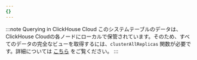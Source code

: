 ```yaml
---
{}
---
```




:::note Querying in ClickHouse Cloud
このシステムテーブルのデータは、ClickHouse Cloudの各ノードにローカルで保管されています。そのため、すべてのデータの完全なビューを取得するには、`clusterAllReplicas` 関数が必要です。詳細については [こちら](/operations/system-tables/overview#system-tables-in-clickhouse-cloud) をご覧ください。
:::
